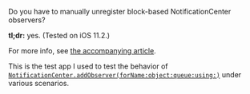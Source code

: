Do you have to manually unregister block-based NotificationCenter observers?

**tl;dr:** yes. (Tested on iOS 11.2.)

For more info, see [the accompanying article](https://oleb.net/blog/2018/01/notificationcenter-removeobserver/).

This is the test app I used to test the behavior of [`NotificationCenter.addObserver(forName:object:queue:using:)`](https://developer.apple.com/documentation/foundation/notificationcenter/1411723-addobserver) under various scenarios.
